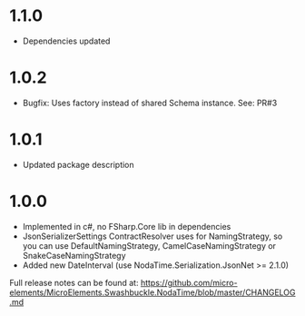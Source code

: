 # 1.1.0
- Dependencies updated

# 1.0.2
- Bugfix: Uses factory instead of shared Schema instance. See: PR#3

# 1.0.1
- Updated package description

# 1.0.0
- Implemented in c#, no FSharp.Core lib in dependencies
- JsonSerializerSettings ContractResolver uses for NamingStrategy, so you can use DefaultNamingStrategy, CamelCaseNamingStrategy or SnakeCaseNamingStrategy
- Added new DateInterval (use NodaTime.Serialization.JsonNet >= 2.1.0)

Full release notes can be found at: https://github.com/micro-elements/MicroElements.Swashbuckle.NodaTime/blob/master/CHANGELOG.md
